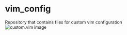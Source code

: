# vim_config

Repository that contains files for custom vim configuration
![custom.vim image](/some0necoding/repo_resources/main/images/vim_custom.png)
